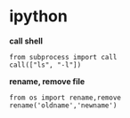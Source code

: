 ipython
=======

**call shell**  
```
from subprocess import call
call(["ls", "-l"])
```

**rename, remove file**  
```
from os import rename,remove
rename('oldname','newname')
```
